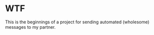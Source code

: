 # WTF

This is the beginnings of a project for sending automated (wholesome) messages to my partner.

